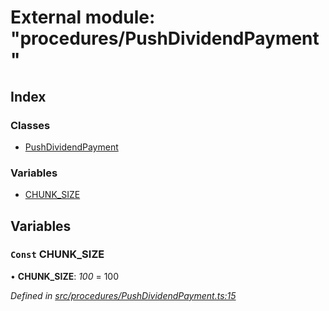 # External module: "procedures/PushDividendPayment"

## Index

### Classes

- [PushDividendPayment](../classes/_procedures_pushdividendpayment_.pushdividendpayment.md)

### Variables

- [CHUNK_SIZE](_procedures_pushdividendpayment_.md#const-chunk_size)

## Variables

### `Const` CHUNK_SIZE

• **CHUNK_SIZE**: _100_ = 100

_Defined in [src/procedures/PushDividendPayment.ts:15](https://github.com/PolymathNetwork/polymath-sdk/blob/d80c6e9/src/procedures/PushDividendPayment.ts#L15)_
